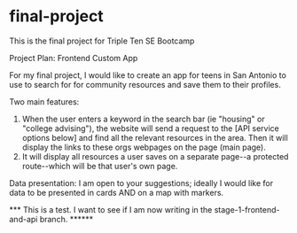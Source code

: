 # final-project
This is the final project for Triple Ten SE Bootcamp

Project Plan: Frontend Custom App

For my final project, I would like to create an app for teens in San Antonio to use to search for for community resources and save them to their profiles. 

Two main features:
1. When the user enters a keyword in the search bar (ie "housing" or "college advising"), the website will send a request to the [API service options below] and find all the relevant resources in the area. Then it will display the links to these orgs webpages on the page (main page). 
2. It will display all resources a user saves on a separate page--a protected route--which will be that user's own page.

Data presentation:
I am open to your suggestions; ideally I would like for data to be presented in cards AND on a map with markers.

*** This is a test. I want to see if I am now writing in the stage-1-frontend-and-api branch. ******